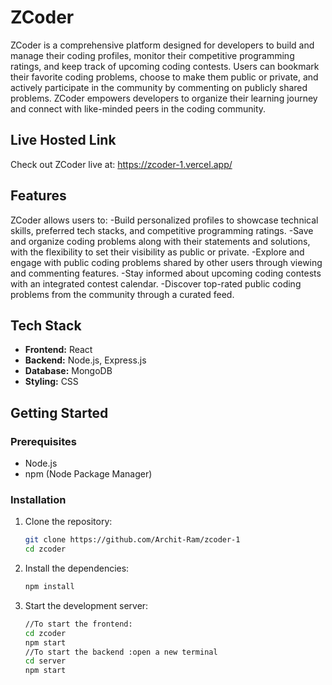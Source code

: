 
# ZCoder

ZCoder is a comprehensive platform designed for developers to build and manage their coding profiles, monitor their competitive programming ratings, and keep track of upcoming coding contests. Users can bookmark their favorite coding problems, choose to make them public or private, and actively participate in the community by commenting on publicly shared problems. ZCoder empowers developers to organize their learning journey and connect with like-minded peers in the coding community.
## Live Hosted Link
Check out ZCoder live at: https://zcoder-1.vercel.app/

## Features

ZCoder allows users to:
-Build personalized profiles to showcase technical skills, preferred tech stacks, and competitive programming ratings.
-Save and organize coding problems along with their statements and solutions, with the flexibility to set their visibility as public or private.
-Explore and engage with public coding problems shared by other users through viewing and commenting features.
-Stay informed about upcoming coding contests with an integrated contest calendar.
-Discover top-rated public coding problems from the community through a curated feed.

## Tech Stack

- **Frontend:** React
- **Backend:** Node.js, Express.js
- **Database:** MongoDB 
- **Styling:** CSS

## Getting Started

### Prerequisites

- Node.js
- npm (Node Package Manager)

### Installation

1. Clone the repository:

   ```sh
   git clone https://github.com/Archit-Ram/zcoder-1
   cd zcoder
   
2. Install the dependencies:
   ```sh
   npm install
   
3. Start the development server:
    ```sh
    //To start the frontend:
    cd zcoder
    npm start
    //To start the backend :open a new terminal
    cd server
    npm start
  
